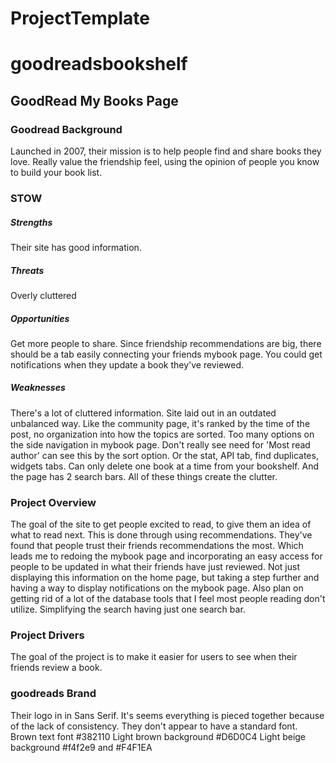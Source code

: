# ProjectTemplate
# goodreadsbookshelf
## GoodRead My Books Page

### Goodread Background
Launched in 2007, their mission is to help people find and share books they love. Really value the friendship feel, using the opinion of people you know to build your book list.

### STOW
##### Strengths
Their site has good information.
##### Threats
Overly cluttered
##### Opportunities
Get more people to share. Since friendship recommendations are big, there should be a tab easily connecting your friends mybook page. You could get notifications when they update a book they've reviewed.
##### Weaknesses
There's a lot of cluttered information. Site laid out in an outdated unbalanced way. Like the community page, it's ranked by the time of the post, no organization into how the topics are sorted. Too many options on the side navigation in mybook page. Don't really see need for 'Most read author' can see this by the sort option. Or the stat, API tab, find duplicates, widgets tabs.
Can only delete one book at a time from your bookshelf. And the page has 2 search bars. All of these things create the clutter.

### Project Overview
The goal of the site to get people excited to read, to give them an idea of what to read next. This is done through using recommendations. They've found that people trust their friends recommendations the most. Which leads me to redoing the mybook page and incorporating an easy access for people to be updated in what their friends have just reviewed. Not just displaying this information on the home page, but taking a step further and having a way to display notifications on the mybook page.
Also plan on getting rid of a lot of the database tools that I feel most people reading don't utilize.
Simplifying the search having just one search bar.

### Project Drivers
The goal of the project is to make it easier for users to see when their friends review a book.

### goodreads Brand
Their logo in in Sans Serif. It's seems everything is pieced together because of the lack of consistency. They don't appear to have a standard font.
Brown text font #382110
Light brown background #D6D0C4
Light beige background #f4f2e9 and #F4F1EA
